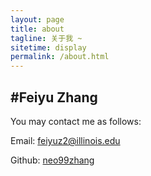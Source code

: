 ```yaml
---
layout: page
title: about
tagline: 关于我 ~
sitetime: display
permalink: /about.html
---
```


## #Feiyu Zhang

You may contact me as follows:

Email: <a href="mailto:feiyuz2@illinois.edu">feiyuz2@illinois.edu</a>

Github: [neo99zhang](https://github.com/neo99zhang)


